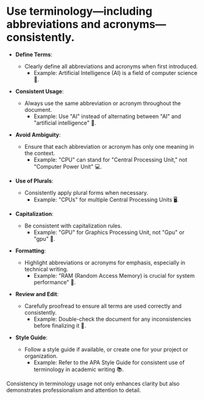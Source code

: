# Use terminology—including abbreviations and acronyms—consistently.

- **Define Terms**: 
  - Clearly define all abbreviations and acronyms when first introduced.
    - Example: Artificial Intelligence (AI) is a field of computer science 🤖.

- **Consistent Usage**:
  - Always use the same abbreviation or acronym throughout the document.
    - Example: Use "AI" instead of alternating between "AI" and "artificial intelligence" 🔄.

- **Avoid Ambiguity**:
  - Ensure that each abbreviation or acronym has only one meaning in the context.
    - Example: "CPU" can stand for "Central Processing Unit," not "Computer Power Unit" 💻.

- **Use of Plurals**:
  - Consistently apply plural forms when necessary.
    - Example: "CPUs" for multiple Central Processing Units 🖥️.

- **Capitalization**:
  - Be consistent with capitalization rules.
    - Example: "GPU" for Graphics Processing Unit, not "Gpu" or "gpu" 🎨.

- **Formatting**:
  - Highlight abbreviations or acronyms for emphasis, especially in technical writing.
    - Example: "RAM (Random Access Memory) is crucial for system performance" 💾.

- **Review and Edit**:
  - Carefully proofread to ensure all terms are used correctly and consistently.
    - Example: Double-check the document for any inconsistencies before finalizing it 📝.

- **Style Guide**:
  - Follow a style guide if available, or create one for your project or organization.
    - Example: Refer to the APA Style Guide for consistent use of terminology in academic writing 📚.

Consistency in terminology usage not only enhances clarity but also demonstrates professionalism and attention to detail.

